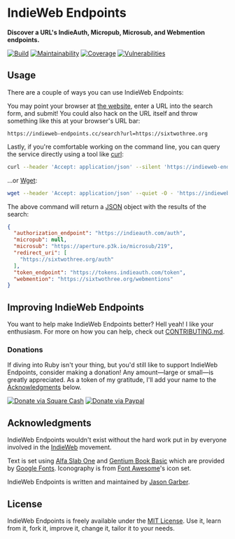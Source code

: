 # IndieWeb Endpoints

**Discover a URL's IndieAuth, Micropub, Microsub, and Webmention endpoints.**

[![Build](https://img.shields.io/github/actions/workflow/status/jgarber623/indieweb-endpoints.cc/ci.yml?branch=main&logo=github&style=for-the-badge)](https://github.com/jgarber623/indieweb-endpoints.cc/actions/workflows/ci.yml)
[![Maintainability](https://img.shields.io/codeclimate/maintainability/jgarber623/indieweb-endpoints.cc.svg?logo=code-climate&style=for-the-badge)](https://codeclimate.com/github/jgarber623/indieweb-endpoints.cc)
[![Coverage](https://img.shields.io/codeclimate/c/jgarber623/indieweb-endpoints.cc.svg?logo=code-climate&style=for-the-badge)](https://codeclimate.com/github/jgarber623/indieweb-endpoints.cc/code)
[![Vulnerabilities](https://img.shields.io/snyk/vulnerabilities/github/jgarber623/indieweb-endpoints.cc.svg?logo=snyk&style=for-the-badge)](https://snyk.io/test/github/jgarber623/indieweb-endpoints.cc)

## Usage

There are a couple of ways you can use IndieWeb Endpoints:

You may point your browser at [the website](https://indieweb-endpoints.cc), enter a URL into the search form, and submit! You could also hack on the URL itself and throw something like this at your browser's URL bar:

```text
https://indieweb-endpoints.cc/search?url=https://sixtwothree.org
```

Lastly, if you're comfortable working on the command line, you can query the service directly using a tool like [curl](https://curl.haxx.se):

```sh
curl --header 'Accept: application/json' --silent 'https://indieweb-endpoints.cc/search?url=https://sixtwothree.org'
```

…or [Wget](https://www.gnu.org/software/wget/):

```sh
wget --header 'Accept: application/json' --quiet -O - 'https://indieweb-endpoints.cc/search?url=https://sixtwothree.org'
```

The above command will return a [JSON](https://json.org) object with the results of the search:

```json
{
  "authorization_endpoint": "https://indieauth.com/auth",
  "micropub": null,
  "microsub": "https://aperture.p3k.io/microsub/219",
  "redirect_uri": [
    "https://sixtwothree.org/auth"
  ],
  "token_endpoint": "https://tokens.indieauth.com/token",
  "webmention": "https://sixtwothree.org/webmentions"
}
```

## Improving IndieWeb Endpoints

You want to help make IndieWeb Endpoints better? Hell yeah! I like your enthusiasm. For more on how you can help, check out [CONTRIBUTING.md](https://github.com/jgarber623/indieweb-endpoints.cc/blob/master/CONTRIBUTING.md).

### Donations

If diving into Ruby isn't your thing, but you'd still like to support IndieWeb Endpoints, consider making a donation! Any amount—large or small—is greatly appreciated. As a token of my gratitude, I'll add your name to the [Acknowledgments](#acknowledgments) below.

[![Donate via Square Cash](https://img.shields.io/badge/square%20cash-$jgarber-28c101.svg?style=for-the-badge)](https://cash.me/$jgarber)
[![Donate via Paypal](https://img.shields.io/badge/paypal-jgarber-009cde.svg?style=for-the-badge)](https://www.paypal.me/jgarber)

## Acknowledgments

IndieWeb Endpoints wouldn't exist without the hard work put in by everyone involved in the [IndieWeb](https://indieweb.org) movement.

Text is set using [Alfa Slab One](https://fonts.google.com/specimen/Alfa+Slab+One) and [Gentium Book Basic](https://fonts.google.com/specimen/Gentium+Book+Basic) which are provided by [Google Fonts](https://fonts.google.com). Iconography is from [Font Awesome](https://fontawesome.com)'s icon set.

IndieWeb Endpoints is written and maintained by [Jason Garber](https://sixtwothree.org).

## License

IndieWeb Endpoints is freely available under the [MIT License](https://opensource.org/licenses/MIT). Use it, learn from it, fork it, improve it, change it, tailor it to your needs.
